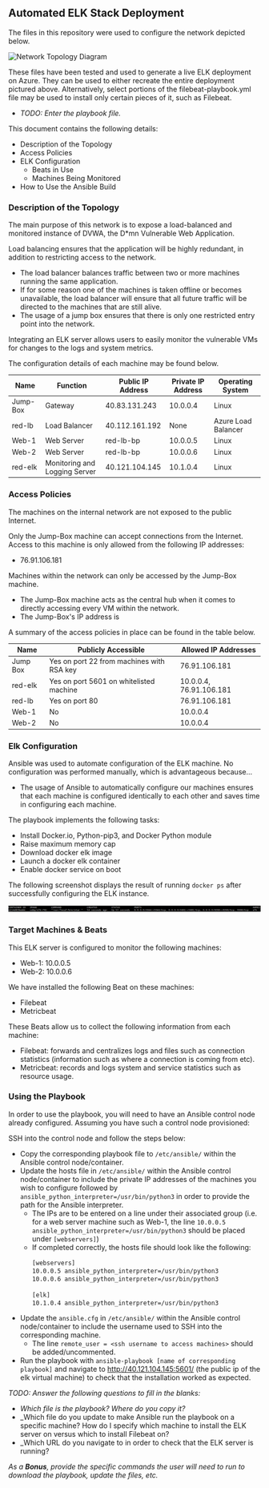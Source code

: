 ## Automated ELK Stack Deployment

The files in this repository were used to configure the network depicted below.

![Network Topology Diagram](Images/diagram_filename.png)

These files have been tested and used to generate a live ELK deployment on Azure. They can be used to either recreate the entire deployment pictured above. Alternatively, select portions of the filebeat-playbook.yml file may be used to install only certain pieces of it, such as Filebeat.

  - _TODO: Enter the playbook file._

This document contains the following details:
- Description of the Topology
- Access Policies
- ELK Configuration
  - Beats in Use
  - Machines Being Monitored
- How to Use the Ansible Build


### Description of the Topology

The main purpose of this network is to expose a load-balanced and monitored instance of DVWA, the D*mn Vulnerable Web Application.

Load balancing ensures that the application will be highly redundant, in addition to restricting access to the network.
- The load balancer balances traffic between two or more machines running the same application.
- If for some reason one of the machines is taken offline or becomes unavailable, the load balancer will ensure that all future traffic will be directed to the machines that are still alive. 
- The usage of a jump box ensures that there is only one restricted entry point into the network.

Integrating an ELK server allows users to easily monitor the vulnerable VMs for changes to the logs and system metrics.

The configuration details of each machine may be found below.

| Name     | Function                      | Public IP Address | Private IP Address | Operating System    |
|----------|-------------------------------|-------------------|--------------------|---------------------|
| Jump-Box | Gateway                       | 40.83.131.243     | 10.0.0.4           | Linux               |
| red-lb   | Load Balancer                 | 40.112.161.192    | None               | Azure Load Balancer |
| Web-1    | Web Server                    | red-lb-bp         | 10.0.0.5           | Linux               |
| Web-2    | Web Server                    | red-lb-bp         | 10.0.0.6           | Linux               |
| red-elk  | Monitoring and Logging Server | 40.121.104.145    | 10.1.0.4           | Linux               |

### Access Policies

The machines on the internal network are not exposed to the public Internet. 

Only the Jump-Box machine can accept connections from the Internet. Access to this machine is only allowed from the following IP addresses:
- 76.91.106.181

Machines within the network can only be accessed by the Jump-Box machine.
- The Jump-Box machine acts as the central hub when it comes to directly accessing every VM within the network.
- The Jump-Box's IP address is 

A summary of the access policies in place can be found in the table below.

| Name     | Publicly Accessible                       | Allowed IP Addresses    |
|----------|-------------------------------------------|-------------------------|
| Jump Box | Yes on port 22 from machines with RSA key | 76.91.106.181           |
| red-elk  | Yes on port 5601 on whitelisted machine   | 10.0.0.4, 76.91.106.181 |
| red-lb   | Yes on port 80                            | 76.91.106.181           |
| Web-1    | No                                        | 10.0.0.4                |
| Web-2    | No                                        | 10.0.0.4                |    

### Elk Configuration

Ansible was used to automate configuration of the ELK machine. No configuration was performed manually, which is advantageous because...
- The usage of Ansible to automatically configure our machines ensures that each machine is configured identically to each other and saves time in configuring each machine.

The playbook implements the following tasks:
- Install Docker.io, Python-pip3, and Docker Python module
- Raise maximum memory cap
- Download docker elk image 
- Launch a docker elk container
- Enable docker service on boot 

The following screenshot displays the result of running `docker ps` after successfully configuring the ELK instance.

![Screenshot of docker ps command output](Images/docker_ps_output.png)

### Target Machines & Beats
This ELK server is configured to monitor the following machines:
- Web-1: 10.0.0.5
- Web-2: 10.0.0.6

We have installed the following Beat on these machines:
- Filebeat
- Metricbeat

These Beats allow us to collect the following information from each machine:
- Filebeat: forwards and centralizes logs and files such as connection statistics (information such as where a connection is coming from etc).
- Metricbeat: records and logs system and service statistics such as resource usage.

### Using the Playbook
In order to use the playbook, you will need to have an Ansible control node already configured. Assuming you have such a control node provisioned: 

SSH into the control node and follow the steps below:
- Copy the corresponding playbook file to `/etc/ansible/` within the Ansible control node/container.
- Update the hosts file in `/etc/ansible/` within the Ansible control node/container to include the private IP addresses of the machines you wish to configure followed by `ansible_python_interpreter=/usr/bin/python3` in order to provide the path for the Ansible interpreter.
	- The IPs are to be entered on a line under their associated group (i.e. for a web server machine such as Web-1, the line `10.0.0.5 ansible_python_interpreter=/usr/bin/python3` should be placed under `[webservers]`)
	- If completed correctly, the hosts file should look like the following:
	  ```
	  [webservers]
	  10.0.0.5 ansible_python_interpreter=/usr/bin/python3
	  10.0.0.6 ansible_python_interpreter=/usr/bin/python3

	  [elk]
	  10.1.0.4 ansible_python_interpreter=/usr/bin/python3
	  ```
- Update the `ansible.cfg` in `/etc/ansible/` within the Ansible control node/container to include the username used to SSH into the corresponding machine.
	- The line `remote_user = <ssh username to access machines>` should be added/uncommented.
- Run the playbook with `ansible-playbook [name of corresponding playbook]` and navigate to http://40.121.104.145:5601/ (the public ip of the elk virtual machine) to check that the installation worked as expected.

_TODO: Answer the following questions to fill in the blanks:_
- _Which file is the playbook? Where do you copy it?_
- _Which file do you update to make Ansible run the playbook on a specific machine? How do I specify which machine to install the ELK server on versus which to install Filebeat on?
- _Which URL do you navigate to in order to check that the ELK server is running?

_As a **Bonus**, provide the specific commands the user will need to run to download the playbook, update the files, etc._